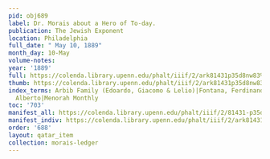 ```yaml
---
pid: obj689
label: Dr. Morais about a Hero of To-day.
publication: The Jewish Exponent
location: Philadelphia
full_date: " May 10, 1889"
month_day: 10-May
volume-notes:
year: '1889'
full: https://colenda.library.upenn.edu/phalt/iiif/2/ark81431p35d8nw83%2FSHA256E-s7422684--7dac692b85d8a838e18be91bac222d19b01c1ff5ce0f63ea266ef2418ad6435a.jpeg/full/3500,/0/default.jpg
thumb: https://colenda.library.upenn.edu/phalt/iiif/2/ark81431p35d8nw83%2FSHA256E-s7422684--7dac692b85d8a838e18be91bac222d19b01c1ff5ce0f63ea266ef2418ad6435a.jpeg/full/!200,200/0/default.jpg
index_terms: Arbib Family (Edoardo, Giacomo & Lelio)|Fontana, Ferdinando|Franchetti,
  Alberto|Menorah Monthly
toc: '703'
manifest_all: https://colenda.library.upenn.edu/phalt/iiif/2/81431-p35d8nw83/manifest
manifest_indiv: https://colenda.library.upenn.edu/phalt/iiif/2/ark81431p35d8nw83%2FSHA256E-s7422684--7dac692b85d8a838e18be91bac222d19b01c1ff5ce0f63ea266ef2418ad6435a.jpeg
order: '688'
layout: qatar_item
collection: morais-ledger
---
```

